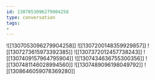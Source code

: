 ```yaml
---
id: 1307053096279904258
type: conversation
tags:
- 
---
```

![[1307053096279904258]]
![[1307200148359929857]]
![[1307273615973392385]]
![[1307372012457738243]]
![[1307409157964795904]]
![[1307434636755300356]]
![[1307481146028994560]]
![[1307489096198049792]]
![[1308646059078369280]]

